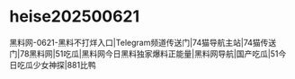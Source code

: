 # heise202500621
黑料网-0621-黑料不打烊入口|Telegram频道传送门|74猫导航主站|74猫传送门|78黑料网|51吃瓜|黑料网今日黑料独家爆料正能量|黑料网导航|国产吃瓜|51今日吃瓜少女神探|881比鸭
